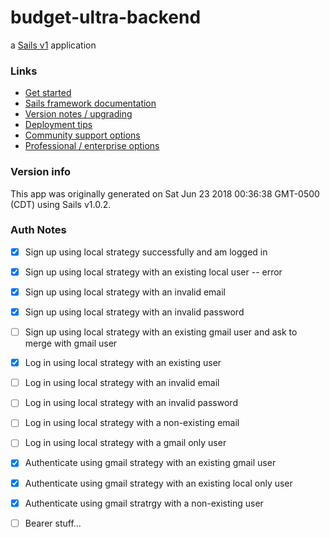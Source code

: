 # budget-ultra-backend

a [Sails v1](https://sailsjs.com) application


### Links

+ [Get started](https://sailsjs.com/get-started)
+ [Sails framework documentation](https://sailsjs.com/documentation)
+ [Version notes / upgrading](https://sailsjs.com/documentation/upgrading)
+ [Deployment tips](https://sailsjs.com/documentation/concepts/deployment)
+ [Community support options](https://sailsjs.com/support)
+ [Professional / enterprise options](https://sailsjs.com/enterprise)


### Version info

This app was originally generated on Sat Jun 23 2018 00:36:38 GMT-0500 (CDT) using Sails v1.0.2.

<!-- Internally, Sails used [`sails-generate@1.15.28`](https://github.com/balderdashy/sails-generate/tree/v1.15.28/lib/core-generators/new). -->
<!--
Note: Generators are usually run using the globally-installed `sails` CLI (command-line interface).
This CLI version is _environment-specific_ rather than app-specific, thus over time, as a project's dependencies are upgraded or the project is worked on by different developers on different computers using different versions of Node.js, the Sails dependency in its package.json file may differ from the globally-installed Sails CLI release it was originally generated with.
(Be sure to always check out the relevant [upgrading guides](https://sailsjs.com/upgrading) before upgrading the version of Sails used by your app.
If you're stuck, [get help here](https://sailsjs.com/support).)
-->

### Auth Notes

- [x] Sign up using local strategy successfully and am logged in
- [x] Sign up using local strategy with an existing local user -- error
- [x] Sign up using local strategy with an invalid email
- [x] Sign up using local strategy with an invalid password
- [ ] Sign up using local strategy with an existing gmail user and ask to merge with gmail user

- [x] Log in using local strategy with an existing user
- [ ] Log in using local strategy with an invalid email
- [ ] Log in using local strategy with an invalid password
- [ ] Log in using local strategy with a non-existing email
- [ ] Log in using local strategy with a gmail only user

- [x] Authenticate using gmail strategy with an existing gmail user
- [x] Authenticate using gmail strategy with an existing local only user
- [x] Authenticate using gmail stratrgy with a non-existing user

- [ ] Bearer stuff...
